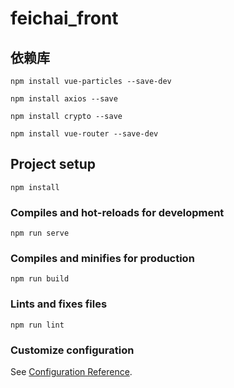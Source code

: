 # feichai_front

## 依赖库
```
npm install vue-particles --save-dev

npm install axios --save

npm install crypto --save

npm install vue-router --save-dev
```
## Project setup
```
npm install
```

### Compiles and hot-reloads for development
```
npm run serve
```

### Compiles and minifies for production
```
npm run build
```

### Lints and fixes files
```
npm run lint
```

### Customize configuration
See [Configuration Reference](https://cli.vuejs.org/config/).
